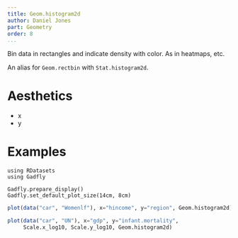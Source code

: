 ```yaml
---
title: Geom.histogram2d
author: Daniel Jones
part: Geometry
order: 8
...
```



Bin data in rectangles and indicate density with color. As in heatmaps, etc.

An alias for `Geom.rectbin` with `Stat.histogram2d`.

# Aesthetics
  * x
  * y


# Examples


```{.julia hide="true" results="none"}
using RDatasets
using Gadfly

Gadfly.prepare_display()
Gadfly.set_default_plot_size(14cm, 8cm)
```


```julia
plot(data("car", "Womenlf"), x="hincome", y="region", Geom.histogram2d)
```


```julia
plot(data("car", "UN"), x="gdp", y="infant.mortality",
     Scale.x_log10, Scale.y_log10, Geom.histogram2d)
```


